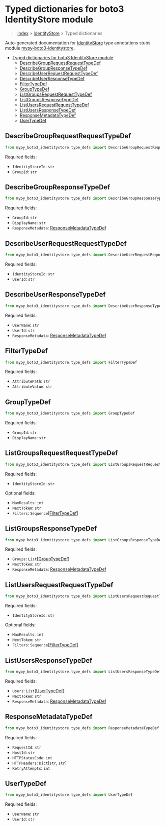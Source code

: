 <a id="typed-dictionaries-for-boto3-identitystore-module"></a>

# Typed dictionaries for boto3 IdentityStore module

> [Index](../README.md) > [IdentityStore](./README.md) > Typed dictionaries

Auto-generated documentation for
[IdentityStore](https://boto3.amazonaws.com/v1/documentation/api/latest/reference/services/identitystore.html#IdentityStore)
type annotations stubs module
[mypy-boto3-identitystore](https://pypi.org/project/mypy-boto3-identitystore/).

- [Typed dictionaries for boto3 IdentityStore module](#typed-dictionaries-for-boto3-identitystore-module)
  - [DescribeGroupRequestRequestTypeDef](#describegrouprequestrequesttypedef)
  - [DescribeGroupResponseTypeDef](#describegroupresponsetypedef)
  - [DescribeUserRequestRequestTypeDef](#describeuserrequestrequesttypedef)
  - [DescribeUserResponseTypeDef](#describeuserresponsetypedef)
  - [FilterTypeDef](#filtertypedef)
  - [GroupTypeDef](#grouptypedef)
  - [ListGroupsRequestRequestTypeDef](#listgroupsrequestrequesttypedef)
  - [ListGroupsResponseTypeDef](#listgroupsresponsetypedef)
  - [ListUsersRequestRequestTypeDef](#listusersrequestrequesttypedef)
  - [ListUsersResponseTypeDef](#listusersresponsetypedef)
  - [ResponseMetadataTypeDef](#responsemetadatatypedef)
  - [UserTypeDef](#usertypedef)

<a id="describegrouprequestrequesttypedef"></a>

## DescribeGroupRequestRequestTypeDef

```python
from mypy_boto3_identitystore.type_defs import DescribeGroupRequestRequestTypeDef
```

Required fields:

- `IdentityStoreId`: `str`
- `GroupId`: `str`

<a id="describegroupresponsetypedef"></a>

## DescribeGroupResponseTypeDef

```python
from mypy_boto3_identitystore.type_defs import DescribeGroupResponseTypeDef
```

Required fields:

- `GroupId`: `str`
- `DisplayName`: `str`
- `ResponseMetadata`:
  [ResponseMetadataTypeDef](./type_defs.md#responsemetadatatypedef)

<a id="describeuserrequestrequesttypedef"></a>

## DescribeUserRequestRequestTypeDef

```python
from mypy_boto3_identitystore.type_defs import DescribeUserRequestRequestTypeDef
```

Required fields:

- `IdentityStoreId`: `str`
- `UserId`: `str`

<a id="describeuserresponsetypedef"></a>

## DescribeUserResponseTypeDef

```python
from mypy_boto3_identitystore.type_defs import DescribeUserResponseTypeDef
```

Required fields:

- `UserName`: `str`
- `UserId`: `str`
- `ResponseMetadata`:
  [ResponseMetadataTypeDef](./type_defs.md#responsemetadatatypedef)

<a id="filtertypedef"></a>

## FilterTypeDef

```python
from mypy_boto3_identitystore.type_defs import FilterTypeDef
```

Required fields:

- `AttributePath`: `str`
- `AttributeValue`: `str`

<a id="grouptypedef"></a>

## GroupTypeDef

```python
from mypy_boto3_identitystore.type_defs import GroupTypeDef
```

Required fields:

- `GroupId`: `str`
- `DisplayName`: `str`

<a id="listgroupsrequestrequesttypedef"></a>

## ListGroupsRequestRequestTypeDef

```python
from mypy_boto3_identitystore.type_defs import ListGroupsRequestRequestTypeDef
```

Required fields:

- `IdentityStoreId`: `str`

Optional fields:

- `MaxResults`: `int`
- `NextToken`: `str`
- `Filters`: `Sequence`\[[FilterTypeDef](./type_defs.md#filtertypedef)\]

<a id="listgroupsresponsetypedef"></a>

## ListGroupsResponseTypeDef

```python
from mypy_boto3_identitystore.type_defs import ListGroupsResponseTypeDef
```

Required fields:

- `Groups`: `List`\[[GroupTypeDef](./type_defs.md#grouptypedef)\]
- `NextToken`: `str`
- `ResponseMetadata`:
  [ResponseMetadataTypeDef](./type_defs.md#responsemetadatatypedef)

<a id="listusersrequestrequesttypedef"></a>

## ListUsersRequestRequestTypeDef

```python
from mypy_boto3_identitystore.type_defs import ListUsersRequestRequestTypeDef
```

Required fields:

- `IdentityStoreId`: `str`

Optional fields:

- `MaxResults`: `int`
- `NextToken`: `str`
- `Filters`: `Sequence`\[[FilterTypeDef](./type_defs.md#filtertypedef)\]

<a id="listusersresponsetypedef"></a>

## ListUsersResponseTypeDef

```python
from mypy_boto3_identitystore.type_defs import ListUsersResponseTypeDef
```

Required fields:

- `Users`: `List`\[[UserTypeDef](./type_defs.md#usertypedef)\]
- `NextToken`: `str`
- `ResponseMetadata`:
  [ResponseMetadataTypeDef](./type_defs.md#responsemetadatatypedef)

<a id="responsemetadatatypedef"></a>

## ResponseMetadataTypeDef

```python
from mypy_boto3_identitystore.type_defs import ResponseMetadataTypeDef
```

Required fields:

- `RequestId`: `str`
- `HostId`: `str`
- `HTTPStatusCode`: `int`
- `HTTPHeaders`: `Dict`\[`str`, `str`\]
- `RetryAttempts`: `int`

<a id="usertypedef"></a>

## UserTypeDef

```python
from mypy_boto3_identitystore.type_defs import UserTypeDef
```

Required fields:

- `UserName`: `str`
- `UserId`: `str`
